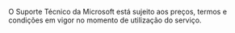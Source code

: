 O Suporte Técnico da Microsoft está sujeito aos preços, termos e condições em vigor no momento de utilização do serviço.

<!--HONumber=May16_HO2-->


